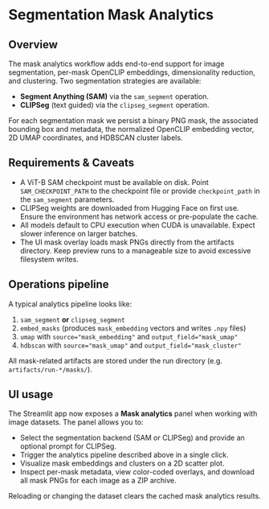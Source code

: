 # Segmentation Mask Analytics

## Overview

The mask analytics workflow adds end-to-end support for image segmentation, per-mask OpenCLIP embeddings, dimensionality reduction, and clustering. Two segmentation strategies are available:

* **Segment Anything (SAM)** via the `sam_segment` operation.
* **CLIPSeg** (text guided) via the `clipseg_segment` operation.

For each segmentation mask we persist a binary PNG mask, the associated bounding box and metadata, the normalized OpenCLIP embedding vector, 2D UMAP coordinates, and HDBSCAN cluster labels.

## Requirements & Caveats

* A ViT-B SAM checkpoint must be available on disk. Point `SAM_CHECKPOINT_PATH` to the checkpoint file or provide `checkpoint_path` in the `sam_segment` parameters.
* CLIPSeg weights are downloaded from Hugging Face on first use. Ensure the environment has network access or pre-populate the cache.
* All models default to CPU execution when CUDA is unavailable. Expect slower inference on larger batches.
* The UI mask overlay loads mask PNGs directly from the artifacts directory. Keep preview runs to a manageable size to avoid excessive filesystem writes.

## Operations pipeline

A typical analytics pipeline looks like:

1. `sam_segment` **or** `clipseg_segment`
2. `embed_masks` (produces `mask_embedding` vectors and writes `.npy` files)
3. `umap` with `source="mask_embedding"` and `output_field="mask_umap"`
4. `hdbscan` with `source="mask_umap"` and `output_field="mask_cluster"`

All mask-related artifacts are stored under the run directory (e.g. `artifacts/run-*/masks/`).

## UI usage

The Streamlit app now exposes a **Mask analytics** panel when working with image datasets. The panel allows you to:

* Select the segmentation backend (SAM or CLIPSeg) and provide an optional prompt for CLIPSeg.
* Trigger the analytics pipeline described above in a single click.
* Visualize mask embeddings and clusters on a 2D scatter plot.
* Inspect per-mask metadata, view color-coded overlays, and download all mask PNGs for each image as a ZIP archive.

Reloading or changing the dataset clears the cached mask analytics results.
